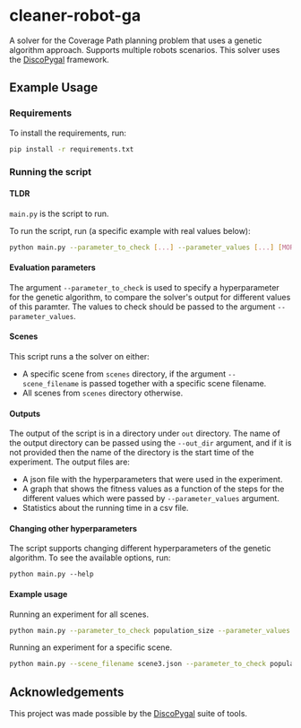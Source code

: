 # cleaner-robot-ga
A solver for the Coverage Path planning problem that uses a genetic algorithm approach.
Supports multiple robots scenarios.
This solver uses the  [DiscoPygal](https://www.cs.tau.ac.il/~cgl/discopygal/docs/index.html)
 framework.

## Example Usage
### Requirements
To install the requirements, run:
```bash
pip install -r requirements.txt
```
### Running the script

#### TLDR
`main.py` is the script to run.


To run the script, run (a specific example with real values below):
```bash
python main.py --parameter_to_check [...] --parameter_values [...] [MORE_OPTIONS]
```

#### Evaluation parameters
The argument `--parameter_to_check` is used to specify a hyperparameter for the genetic
 algorithm, to compare the solver's output for different values of this paramter. The values
 to check should be passed to the argument `--parameter_values`.

#### Scenes


This script runs a the solver on either:
* A specific scene from `scenes` directory, if the argument `--scene_filename` is passed together
with a specific scene filename.
* All scenes from `scenes` directory otherwise.


#### Outputs
The output of the script is in a directory under `out` directory. The name of the output directory
can be passed using the `--out_dir` argument, and if it is not provided then the name of the directory
is the start time of the experiment.
The output files are:
* A json file with the hyperparameters that were used in the experiment.
* A graph that shows the fitness values as a function of the steps for the different
values which were passed by `--parameter_values` argument.
* Statistics about the running time in a csv file.


#### Changing other hyperparameters
The script supports changing different hyperparameters of the genetic algorithm. To see the available
 options, run: 

```
python main.py --help
```

#### Example usage

Running an experiment for all scenes.
```bash
python main.py --parameter_to_check population_size --parameter_values 10 20 --mutation_rate 0.4 --evolution_steps 30 --out_dir example1
```

Running an experiment for a specific scene.

```bash
python main.py --scene_filename scene3.json --parameter_to_check population_size --parameter_values 10 20  --mutation_rate 0.4 --evolution_steps 30  --out_dir example2
```

## Acknowledgements
This project was made possible by the [DiscoPygal](https://www.cs.tau.ac.il/~cgl/discopygal/docs/index.html) suite of 
tools.

